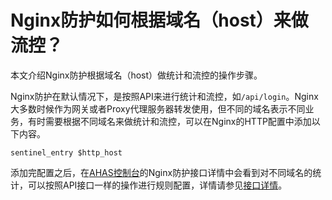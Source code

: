 # Nginx防护如何根据域名（host）来做流控？

本文介绍Nginx防护根据域名（host）做统计和流控的操作步骤。

Nginx防护在默认情况下，是按照API来进行统计和流控，如`/api/login`。Nginx大多数时候作为网关或者Proxy代理服务器转发使用，但不同的域名表示不同业务，有时需要根据不同域名来做统计和流控，可以在Nginx的HTTP配置中添加以下内容。

```
sentinel_entry $http_host
```

添加完配置之后，在[AHAS控制台](https://ahas.console.aliyun.com)的Nginx防护接口详情中会看到对不同域名的统计，可以按照API接口一样的操作进行规则配置，详情请参见[接口详情](/cn.zh-CN/应用防护/管理应用/接口详情.md)。

